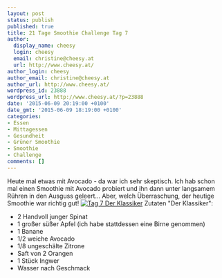 ```yaml
---
layout: post
status: publish
published: true
title: 21 Tage Smoothie Challenge Tag 7
author:
  display_name: cheesy
  login: cheesy
  email: christine@cheesy.at
  url: http://www.cheesy.at/
author_login: cheesy
author_email: christine@cheesy.at
author_url: http://www.cheesy.at/
wordpress_id: 23888
wordpress_url: http://www.cheesy.at/?p=23888
date: '2015-06-09 20:19:00 +0100'
date_gmt: '2015-06-09 18:19:00 +0100'
categories:
- Essen
- Mittagessen
- Gesundheit
- Grüner Smoothie
- Smoothie
- Challenge
comments: []
---
```

Heute mal etwas mit Avocado - da war ich sehr skeptisch. Ich hab schon mal einen Smoothie mit Avocado probiert und ihn dann unter langsamem Rühren in den Ausguss geleert... Aber, welch Überraschung, der heutige Smoothie war richtig gut!
[![Tag 7 Der Klassiker](http://www.cheesy.at/wp-content/uploads/Tag-7-Der-Klassiker.jpg)](http://www.cheesy.at/wp-content/uploads/Tag-7-Der-Klassiker.jpg)
Zutaten "Der Klassiker":
- 2 Handvoll junger Spinat
- 1 großer süßer Apfel (ich habe stattdessen eine Birne genommen)
- 1 Banane
- 1/2 weiche Avocado
- 1/8 ungeschälte Zitrone
- Saft von 2 Orangen
- 1 Stück Ingwer
- Wasser nach Geschmack
